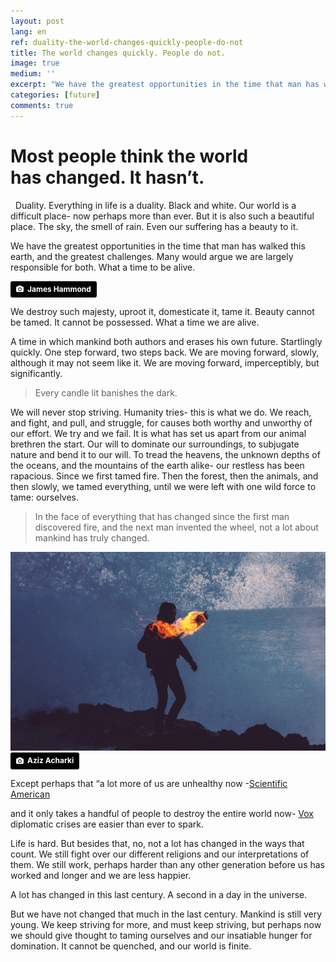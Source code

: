 ```yaml
---
layout: post
lang: en
ref: duality-the-world-changes-quickly-people-do-not
title: The world changes quickly. People do not.
image: true
medium: ''
excerpt: "We have the greatest opportunities in the time that man has walked this earth, and the greatest challenges. Many would argue we are largely responsible for both. What a time to be alive."
categories: [future]
comments: true
---
```


# Most people think the world has changed. It hasn’t.
 
Duality. Everything in life is a duality. Black and white. Our world is a difficult place- now perhaps more than ever. But it is also such a beautiful place. The sky, the smell of rain. Even our suffering has a beauty to it.

We have the greatest opportunities in the time that man has walked this earth, and the greatest challenges. Many would argue we are largely responsible for both. What a time to be alive.


<meta property="og:image" content="http://tanaka.co.zw/images/wild.jpg">
<a style="background-color:black;color:white;text-decoration:none;padding:4px 6px;font-family:-apple-system, BlinkMacSystemFont, &quot;San Francisco&quot;, &quot;Helvetica Neue&quot;, Helvetica, Ubuntu, Roboto, Noto, &quot;Segoe UI&quot;, Arial, sans-serif;font-size:12px;font-weight:bold;line-height:1.2;display:inline-block;border-radius:3px;" href="https://unsplash.com/@jameshammond7?utm_medium=referral&amp;utm_campaign=photographer-credit&amp;utm_content=creditBadge" target="_blank" rel="noopener noreferrer" title="Download free do whatever you want high-resolution photos from James Hammond"><span style="display:inline-block;padding:2px 3px;"><svg xmlns="http://www.w3.org/2000/svg" style="height:12px;width:auto;position:relative;vertical-align:middle;top:-1px;fill:white;" viewBox="0 0 32 32"><title></title><path d="M20.8 18.1c0 2.7-2.2 4.8-4.8 4.8s-4.8-2.1-4.8-4.8c0-2.7 2.2-4.8 4.8-4.8 2.7.1 4.8 2.2 4.8 4.8zm11.2-7.4v14.9c0 2.3-1.9 4.3-4.3 4.3h-23.4c-2.4 0-4.3-1.9-4.3-4.3v-15c0-2.3 1.9-4.3 4.3-4.3h3.7l.8-2.3c.4-1.1 1.7-2 2.9-2h8.6c1.2 0 2.5.9 2.9 2l.8 2.4h3.7c2.4 0 4.3 1.9 4.3 4.3zm-8.6 7.5c0-4.1-3.3-7.5-7.5-7.5-4.1 0-7.5 3.4-7.5 7.5s3.3 7.5 7.5 7.5c4.2-.1 7.5-3.4 7.5-7.5z"></path></svg></span><span style="display:inline-block;padding:2px 3px;">James Hammond</span></a>


We destroy such majesty, uproot it, domesticate it, tame it. Beauty cannot be tamed. It cannot be possessed. What a time we are alive.

A time in which mankind both authors and erases his own future. Startlingly quickly. One step forward, two steps back. We are moving forward, slowly, although it may not seem like it. We are moving forward, imperceptibly, but significantly.

>Every candle lit banishes the dark.

We will never stop striving. Humanity tries- this is what we do. We reach, and fight, and pull, and struggle, for causes both worthy and unworthy of our effort. We try and we fail. It is what has set us apart from our animal brethren the start. Our will to dominate our surroundings, to subjugate nature and bend it to our will. To tread the heavens, the unknown depths of the oceans, and the mountains of the earth alike- our restless has been rapacious. Since we first tamed fire. Then the forest, then the animals, and then slowly, we tamed everything, until we were left with one wild force to tame: ourselves.

>In the face of everything that has changed since the first man discovered fire, and the next man invented the wheel, not a lot about mankind has truly changed. 


![We destroy such majesty, and replace it with concrete factories and concrete jungles](/images/posts/fire.jpg)
<a style="background-color:black;color:white;text-decoration:none;padding:4px 6px;font-family:-apple-system, BlinkMacSystemFont, &quot;San Francisco&quot;, &quot;Helvetica Neue&quot;, Helvetica, Ubuntu, Roboto, Noto, &quot;Segoe UI&quot;, Arial, sans-serif;font-size:12px;font-weight:bold;line-height:1.2;display:inline-block;border-radius:3px;" href="https://unsplash.com/@acharki95?utm_medium=referral&amp;utm_campaign=photographer-credit&amp;utm_content=creditBadge" target="_blank" rel="noopener noreferrer" title="Download free do whatever you want high-resolution photos from Aziz Acharki"><span style="display:inline-block;padding:2px 3px;"><svg xmlns="http://www.w3.org/2000/svg" style="height:12px;width:auto;position:relative;vertical-align:middle;top:-1px;fill:white;" viewBox="0 0 32 32"><title></title><path d="M20.8 18.1c0 2.7-2.2 4.8-4.8 4.8s-4.8-2.1-4.8-4.8c0-2.7 2.2-4.8 4.8-4.8 2.7.1 4.8 2.2 4.8 4.8zm11.2-7.4v14.9c0 2.3-1.9 4.3-4.3 4.3h-23.4c-2.4 0-4.3-1.9-4.3-4.3v-15c0-2.3 1.9-4.3 4.3-4.3h3.7l.8-2.3c.4-1.1 1.7-2 2.9-2h8.6c1.2 0 2.5.9 2.9 2l.8 2.4h3.7c2.4 0 4.3 1.9 4.3 4.3zm-8.6 7.5c0-4.1-3.3-7.5-7.5-7.5-4.1 0-7.5 3.4-7.5 7.5s3.3 7.5 7.5 7.5c4.2-.1 7.5-3.4 7.5-7.5z"></path></svg></span><span style="display:inline-block;padding:2px 3px;">Aziz Acharki</span></a>

Except perhaps that “a lot more of us are unhealthy now -[Scientific American](https://www.scientificamerican.com/podcast/episode/8dff8662-e7f2-99df-38e67664abff1d05/)

and it only takes a handful of people to destroy the entire world now- [Vox](https://www.vox.com/2015/2/19/8069533/end-of-the-world) diplomatic crises are easier than ever to spark.

Life is hard. But besides that, no, not a lot has changed in the ways that count.
We still fight over our different religions and our interpretations of them. We still work, perhaps harder than any other generation before us has worked and longer and we are less happier.

A lot has changed in this last century. A second in a day in the universe.

But we have not changed that much in the last century. Mankind is still very young. We keep striving for more, and must keep striving, but perhaps now we should give thought to taming ourselves and our insatiable hunger for domination. It cannot be quenched, and our world is finite.
